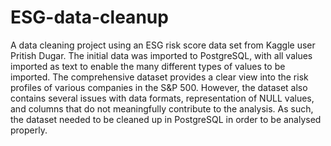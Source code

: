 # ESG-data-cleanup
A data cleaning project using an ESG risk score data set from Kaggle user Pritish Dugar. The initial data was imported to PostgreSQL, with all values imported as text to enable the many different types of values to be imported. The comprehensive dataset provides a clear view into the risk profiles of various companies in the S&P 500. However, the dataset also contains several issues with data formats, representation of NULL values, and columns that do not meaningfully contribute to the analysis. As such, the dataset needed to be cleaned up in PostgreSQL in order to be analysed properly. 
